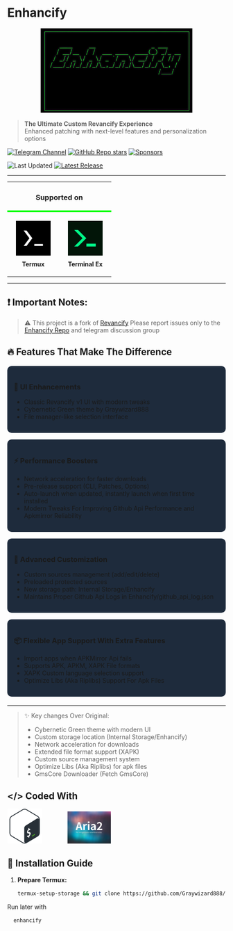 # Enhancify


<div align="center">
    <img src="https://raw.githubusercontent.com/Graywizard888/Enhancify/main/.Icons/Enhancify_banner.png" width="350px">
</div>


> **The Ultimate Custom Revancify Experience**  
> Enhanced patching with next-level features and personalization options

[![Telegram Channel](https://img.shields.io/badge/Telegram_Discussion-2CA5E0?style=for-the-badge&logo=telegram&logoColor=white)](https://t.me/Graywizard_projects)
[![GitHub Repo stars](https://img.shields.io/github/stars/Graywizard888/Enhancify?style=for-the-badge&color=yellow)](https://github.com/Graywizard888/Enhancify/stargazers)
[![Sponsors](https://img.shields.io/github/sponsors/Graywizard888?style=for-the-badge&logo=githubsponsors&label=Sponsors&labelColor=1e1e1e&color=ff69b4&logoColor=white&query=%24.total)](https://github.com/sponsors/Graywizard888)

![Last Updated](https://img.shields.io/github/last-commit/Graywizard888/Enhancify?label=Last%20Updated&style=for-the-badge)
[![Latest Release](https://img.shields.io/github/v/release/Graywizard888/Enhancify?label=Latest%20Release&style=for-the-badge&color=#00ff7f)](https://github.com/Graywizard888/Enhancify/releases)

---
<div align="center">
  <table style="border-collapse: collapse;">
    <tr>
      <td colspan="2" style="text-align: center; border-bottom: 4px solid #00ff00">
        <h3>Supported on</h3>
      </td>
    </tr>
    <tr>
      <td style="text-align: center; padding: 20px">
        <a href="https://github.com/termux/termux-app">
          <img src="https://raw.githubusercontent.com/Graywizard888/Enhancify/main/.Icons/Termux.png" width="80px">
        </a>
        <div style="margin-top: 8px; font-weight: bold;">Termux</div>
      </td>
      <td style="text-align: center; padding: 20px">
        <a href="https://github.com/Graywizard888/Terminal_EX">
          <img src="https://raw.githubusercontent.com/Graywizard888/Enhancify/main/.Icons/Termux_monet.png" width="80px">
        </a>
        <div style="margin-top: 8px; font-weight: bold;">Terminal Ex</div>
      </td>
    </tr>
  </table>
</div>

---
## ❗ Important Notes:
> ⚠ This project is a fork of [Revancify](https://github.com/decipher3114/Revancify)
> Please report issues only to the [Enhancify Repo](https://github.com/Graywizard888/Enhancify/issues) and telegram discussion group

## 🔥 Features That Make The Difference

<div style="display: grid; grid-template-columns: repeat(auto-fit, minmax(300px, 1fr)); gap: 15px; margin: 20px 0;">

<div style="background: #1e2b3c; padding: 15px; border-radius: 10px;">
<h3>🎨 UI Enhancements</h3>
<ul>
<li>Classic Revancify v1 UI with modern tweaks</li>
<li>Cybernetic Green theme by Graywizard888</li>
<li>File manager-like selection interface</li>
</ul>
</div>

<div style="background: #1e2b3c; padding: 15px; border-radius: 10px;">
<h3>⚡ Performance Boosters</h3>
<ul>
<li>Network acceleration for faster downloads</li>
<li>Pre-release support (CLI, Patches, Options)</li>
<li> Auto-launch when updated,  instantly launch when first time installed</li>
<li> Modern Tweaks For  Improving Github Api Performance and Apkmirror Reliability</li>
</ul>
</div>

<div style="background: #1e2b3c; padding: 15px; border-radius: 10px;">
<h3>🔧 Advanced Customization</h3>
<ul>
<li>Custom sources management (add/edit/delete)</li>
<li>Preloaded protected sources</li>
<li>New storage path: Internal Storage/Enhancify</li>
<li> Maintains Proper Github Api Logs in Enhancify/github_api_log.json</li>
</ul>
</div>

<div style="background: #1e2b3c; padding: 15px; border-radius: 10px;">
<h3>📦 Flexible App Support With Extra Features</h3>
<ul>
<li>Import apps when APKMirror Api fails</li>
<li>Supports APK, APKM, XAPK File formats</li>
<li>XAPK Custom language selection support</li>
<li>Optimize Libs (Aka Riplibs) Support For Apk Files
</ul>
</div>

</div>

---

> ✨ Key changes Over Original:
> - Cybernetic Green theme with modern UI
> - Custom storage location (Internal Storage/Enhancify)
> - Network acceleration for downloads
> - Extended file format support (XAPK)
> - Custom source management system
> - Optimize Libs (Aka Riplibs) for apk files
> - GmsCore Downloader (Fetch GmsCore) 

## </> Coded With
<img src="https://raw.githubusercontent.com/Graywizard888/Enhancify/main/.Icons/Bash_logo.png" width="80px">&nbsp;&nbsp;&nbsp;&nbsp;&nbsp;&nbsp;&nbsp;&nbsp;&nbsp;&nbsp;&nbsp;&nbsp;&nbsp;&nbsp;   <img src="https://raw.githubusercontent.com/Graywizard888/Enhancify/main/.Icons/aria2c_banner.png" width="100px">


## 🚀 Installation Guide

1. **Prepare Termux:**
   ```bash
   termux-setup-storage && git clone https://github.com/Graywizard888/Enhancify.git && cd Enhancify && bash install.sh

Run later with
```bash
  enhancify






   
